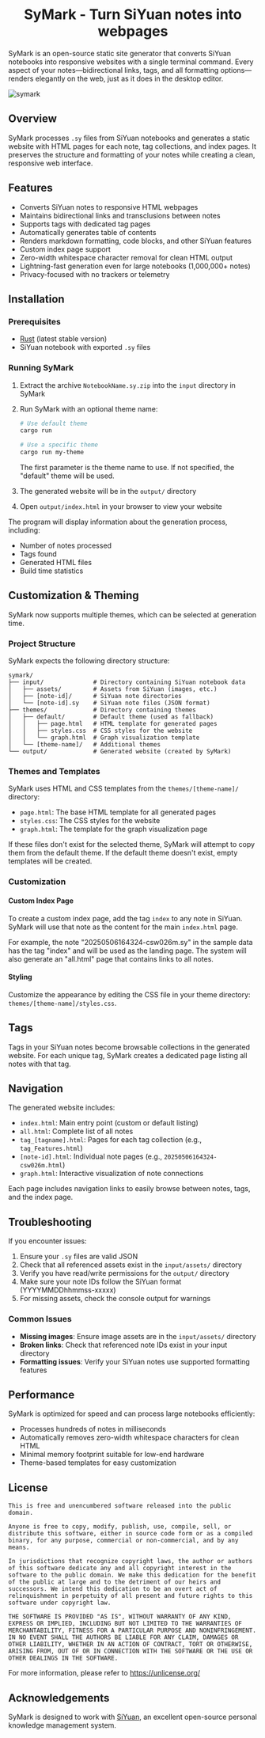 <h1 align="center">SyMark - Turn SiYuan notes into webpages</h1>
SyMark is an open-source static site generator that converts SiYuan notebooks into responsive websites with a single terminal command. Every aspect of your notes—bidirectional links, tags, and all formatting options—renders elegantly on the web, just as it does in the desktop editor.

![symark](https://github.com/user-attachments/assets/5e5eedc5-412e-4635-a768-64d46e86b75e)

## Overview

SyMark processes `.sy` files from SiYuan notebooks and generates a static website with HTML pages for each note, tag collections, and index pages. It preserves the structure and formatting of your notes while creating a clean, responsive web interface.

## Features

- Converts SiYuan notes to responsive HTML webpages
- Maintains bidirectional links and transclusions between notes
- Supports tags with dedicated tag pages
- Automatically generates table of contents
- Renders markdown formatting, code blocks, and other SiYuan features
- Custom index page support
- Zero-width whitespace character removal for clean HTML output
- Lightning-fast generation even for large notebooks (1,000,000+ notes)
- Privacy-focused with no trackers or telemetry

## Installation

### Prerequisites

- [Rust](https://www.rust-lang.org/tools/install) (latest stable version)
- SiYuan notebook with exported `.sy` files

### Running SyMark

1. Extract the archive `NotebookName.sy.zip` into the `input` directory in SyMark
2. Run SyMark with an optional theme name:
   ```sh
   # Use default theme
   cargo run
   
   # Use a specific theme
   cargo run my-theme
   ```

   The first parameter is the theme name to use. If not specified, the "default" theme will be used.

3. The generated website will be in the `output/` directory
4. Open `output/index.html` in your browser to view your website

The program will display information about the generation process, including:
- Number of notes processed
- Tags found
- Generated HTML files
- Build time statistics

## Customization & Theming

SyMark now supports multiple themes, which can be selected at generation time.

### Project Structure

SyMark expects the following directory structure:

```
symark/
├── input/              # Directory containing SiYuan notebook data
│   ├── assets/         # Assets from SiYuan (images, etc.)
│   ├── [note-id]/      # SiYuan note directories
│   └── [note-id].sy    # SiYuan note files (JSON format)
├── themes/             # Directory containing themes
│   ├── default/        # Default theme (used as fallback)
│   │   ├── page.html   # HTML template for generated pages
│   │   ├── styles.css  # CSS styles for the website
│   │   └── graph.html  # Graph visualization template
│   └── [theme-name]/   # Additional themes
└── output/             # Generated website (created by SyMark)
```

### Themes and Templates

SyMark uses HTML and CSS templates from the `themes/[theme-name]/` directory:

- `page.html`: The base HTML template for all generated pages
- `styles.css`: The CSS styles for the website
- `graph.html`: The template for the graph visualization page

If these files don't exist for the selected theme, SyMark will attempt to copy them from the default theme. If the default theme doesn't exist, empty templates will be created.

### Customization

#### Custom Index Page

To create a custom index page, add the tag `index` to any note in SiYuan. SyMark will use that note as the content for the main `index.html` page.

For example, the note "20250506164324-csw026m.sy" in the sample data has the tag "index" and will be used as the landing page. The system will also generate an "all.html" page that contains links to all notes.

#### Styling

Customize the appearance by editing the CSS file in your theme directory: `themes/[theme-name]/styles.css`.

## Tags

Tags in your SiYuan notes become browsable collections in the generated website. For each unique tag, SyMark creates a dedicated page listing all notes with that tag.

## Navigation

The generated website includes:

- `index.html`: Main entry point (custom or default listing)
- `all.html`: Complete list of all notes
- `tag_[tagname].html`: Pages for each tag collection (e.g., `tag_Features.html`)
- `[note-id].html`: Individual note pages (e.g., `20250506164324-csw026m.html`)
- `graph.html`: Interactive visualization of note connections

Each page includes navigation links to easily browse between notes, tags, and the index page.

## Troubleshooting

If you encounter issues:

1. Ensure your `.sy` files are valid JSON
2. Check that all referenced assets exist in the `input/assets/` directory
3. Verify you have read/write permissions for the `output/` directory
4. Make sure your note IDs follow the SiYuan format (YYYYMMDDhhmmss-xxxxx)
5. For missing assets, check the console output for warnings

### Common Issues

- **Missing images**: Ensure image assets are in the `input/assets/` directory
- **Broken links**: Check that referenced note IDs exist in your input directory
- **Formatting issues**: Verify your SiYuan notes use supported formatting features

## Performance

SyMark is optimized for speed and can process large notebooks efficiently:
- Processes hundreds of notes in milliseconds
- Automatically removes zero-width whitespace characters for clean HTML
- Minimal memory footprint suitable for low-end hardware
- Theme-based templates for easy customization

## License
```
This is free and unencumbered software released into the public domain.

Anyone is free to copy, modify, publish, use, compile, sell, or
distribute this software, either in source code form or as a compiled
binary, for any purpose, commercial or non-commercial, and by any
means.

In jurisdictions that recognize copyright laws, the author or authors
of this software dedicate any and all copyright interest in the
software to the public domain. We make this dedication for the benefit
of the public at large and to the detriment of our heirs and
successors. We intend this dedication to be an overt act of
relinquishment in perpetuity of all present and future rights to this
software under copyright law.

THE SOFTWARE IS PROVIDED "AS IS", WITHOUT WARRANTY OF ANY KIND,
EXPRESS OR IMPLIED, INCLUDING BUT NOT LIMITED TO THE WARRANTIES OF
MERCHANTABILITY, FITNESS FOR A PARTICULAR PURPOSE AND NONINFRINGEMENT.
IN NO EVENT SHALL THE AUTHORS BE LIABLE FOR ANY CLAIM, DAMAGES OR
OTHER LIABILITY, WHETHER IN AN ACTION OF CONTRACT, TORT OR OTHERWISE,
ARISING FROM, OUT OF OR IN CONNECTION WITH THE SOFTWARE OR THE USE OR
OTHER DEALINGS IN THE SOFTWARE.
```
For more information, please refer to <https://unlicense.org/>

## Acknowledgements

SyMark is designed to work with [SiYuan](https://github.com/siyuan-note/siyuan), an excellent open-source personal knowledge management system.
